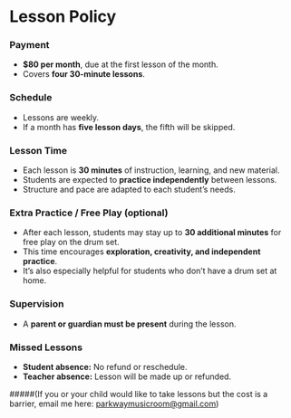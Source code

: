 # Lesson Policy

### Payment  
- **$80 per month**, due at the first lesson of the month.  
- Covers **four 30-minute lessons**.  

### Schedule  
- Lessons are weekly.  
- If a month has **five lesson days**, the fifth will be skipped.  

### Lesson Time  
- Each lesson is **30 minutes** of instruction, learning, and new material.  
- Students are expected to **practice independently** between lessons.  
- Structure and pace are adapted to each student’s needs.  

### Extra Practice / Free Play (optional) 
- After each lesson, students may stay up to **30 additional minutes** for free play on the drum set.  
- This time encourages **exploration, creativity, and independent practice**.  
- It’s also especially helpful for students who don’t have a drum set at home.

### Supervision  
- A **parent or guardian must be present** during the lesson.  

### Missed Lessons  
- **Student absence:** No refund or reschedule.  
- **Teacher absence:** Lesson will be made up or refunded.  


#####(If you or your child would like to take lessons but the cost is a barrier, email me here: parkwaymusicroom@gmail.com)




